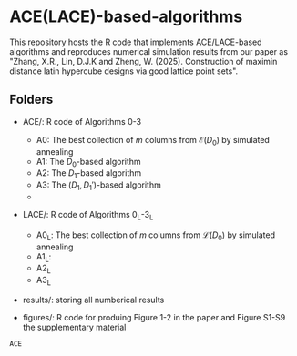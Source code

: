 # ACE(LACE)-based-algorithms
This repository hosts the R code that implements ACE/LACE-based algorithms and reproduces numerical simulation results from our paper as "Zhang, X.R., Lin, D.J.K and Zheng, W. (2025). Construction of maximin distance latin hypercube designs via good lattice point sets".

## Folders
- ACE/: R code of Algorithms 0-3
  - A0: The best collection of $m$ columns from $\mathcal{E}{(D_0)}$ by  simulated annealing
  - A1: The $D_0$-based algorithm
  - A2: The $D_1$-based algorithm
  - A3: The $(D_1,D_1')$-based algorithm
  - 
- LACE/: R code of Algorithms 0<sub>L</sub>-3<sub>L</sub>
  - A0<sub>L</sub>: The best collection of $m$ columns from $\mathcal{L}{(D_0)}$ by  simulated annealing
  - A1<sub>L</sub>:
  - A2<sub>L</sub>
  - A3<sub>L</sub>
  
- results/: storing all numberical results
- figures/: R code for produing Figure 1-2 in the paper and Figure S1-S9 the supplementary material


`ACE`

